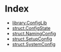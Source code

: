 # Index

<!-- START_INDEX -->
- [library.ConfigLib](./library.ConfigLib.md)
- [struct.ConfigState](./struct.ConfigState.md)
- [struct.NamingConfig](./struct.NamingConfig.md)
- [struct.SetupConfig](./struct.SetupConfig.md)
- [struct.SystemConfig](./struct.SystemConfig.md)
<!-- END_INDEX -->

